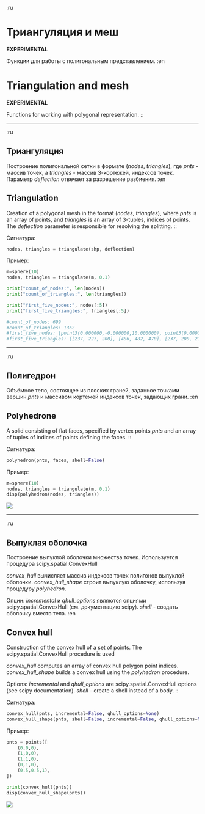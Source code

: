 :ru
# Триангуляция и меш

__EXPERIMENTAL__

Функции для работы с полигональным представлением.
:en
# Triangulation and mesh

__EXPERIMENTAL__

Functions for working with polygonal representation. 
::

---
:ru
## Триангуляция
Построение полигональной сетки в формате (_nodes_, _triangles_), где _pnts_ - массив точек, а _triangles_ - массив 3-кортежей, индексов точек.
Параметр _deflection_ отвечает за разрешение разбиения. 
:en
## Triangulation
Creation of a polygonal mesh in the format (_nodes_, _triangles_), where _pnts_ is an array of points, and _triangles_ is an array of 3-tuples, indices of points.
The _deflection_ parameter is responsible for resolving the splitting. 
::

Сигнатура:
```python
nodes, triangles = triangulate(shp, deflection)
```

Пример:
```python
m=sphere(10)
nodes, triangles = triangulate(m, 0.1)

print("count_of_nodes:", len(nodes))
print("count_of_triangles:", len(triangles))

print("first_five_nodes:", nodes[:5])
print("first_five_triangles:", triangles[:5])

#count_of_nodes: 699
#count_of_triangles: 1362
#first_five_nodes: [point3(0.000000,-0.000000,10.000000), point3(0.000000,-0.000000,10.000000), point3(0.000000,-0.000000,-10.000000), point3(1.950903,-0.000000,-9.807853), point3(3.826834,-0.000000,-9.238795)]
#first_five_triangles: [[237, 227, 200], [486, 482, 470], [237, 200, 211], [487, 472, 477], [238, 201, 212]]
```

-----------------------------
:ru
## Полигедрон
Объёмное тело, состоящее из плоских граней, заданное точками вершин _pnts_ и массивом кортежей индексов точек, задающих грани.
:en
## Polyhedrone
A solid consisting of flat faces, specified by vertex points _pnts_ and an array of tuples of indices of points defining the faces. 
::

Сигнатура:
```python
polyhedron(pnts, faces, shell=False)
```

Пример:
```python
m=sphere(10)
nodes, triangles = triangulate(m, 0.1)
disp(polyhedron(nodes, triangles))
```
![](../images/generic/polyhedron0.png)

----------------------------------------------
:ru
## Выпуклая оболочка
Построение выпуклой оболочки множества точек.
Используется процедура scipy.spatial.ConvexHull

_convex_hull_ вычисляет массив индексов точек полигонов выпуклой оболочки.
_convex_hull_shape_ строит выпуклую оболочку, используя процедуру _polyhedron_.

Опции:
_incremental_ и _qhull_options_ являются опциями scipy.spatial.ConvexHull (см. документацию scipy).
_shell_ - создать оболочку вместо тела.
:en
## Convex hull
Construction of the convex hull of a set of points.
The scipy.spatial.ConvexHull procedure is used

_convex_hull_ computes an array of convex hull polygon point indices.
_convex_hull_shape_ builds a convex hull using the _polyhedron_ procedure.

Options:
_incremental_ and _qhull_options_ are scipy.spatial.ConvexHull options (see scipy documentation).
_shell_ - create a shell instead of a body.
::

Сигнатура:
```python
convex_hull(pnts, incremental=False, qhull_options=None)
convex_hull_shape(pnts, shell=False, incremental=False, qhull_options=None)
```

Пример:
```python
pnts = points([
	(0,0,0),
	(1,0,0),
	(1,1,0),
	(0,1,0),
	(0.5,0.5,1),
])

print(convex_hull(pnts))
disp(convex_hull_shape(pnts))
```

![](../images/generic/convex_hull0.png)
